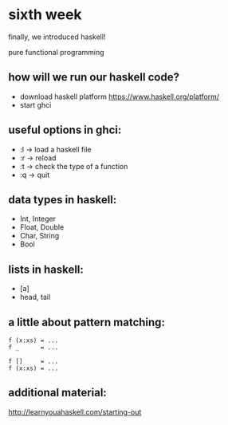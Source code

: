sixth week
==============

finally, we introduced haskell!

pure functional programming

how will we run our haskell code?
---------------------
* download haskell platform https://www.haskell.org/platform/
* start ghci

useful options in ghci:
----------------------
* :l -> load a haskell file
* :r -> reload
* :t -> check the type of a function
* :q -> quit

data types in haskell:
----------------------
* Int, Integer
* Float, Double
* Char, String
* Bool

lists in haskell:
----------------------
* [a]
* head, tail

a little about pattern matching:
----------------------
```
f (x:xs) = ...
f _      = ...
```
```
f []     = ...
f (x:xs) = ...
```

additional material:
----------------------
http://learnyouahaskell.com/starting-out
